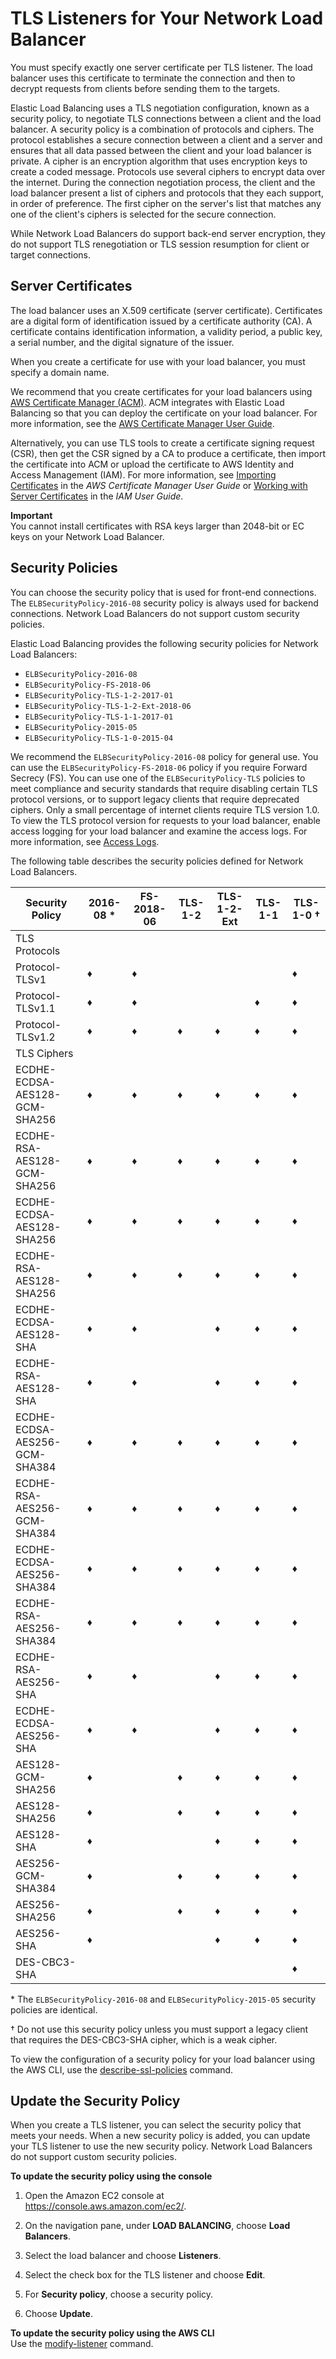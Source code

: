 # TLS Listeners for Your Network Load Balancer<a name="create-tls-listener"></a>

You must specify exactly one server certificate per TLS listener\. The load balancer uses this certificate to terminate the connection and then to decrypt requests from clients before sending them to the targets\.

Elastic Load Balancing uses a TLS negotiation configuration, known as a security policy, to negotiate TLS connections between a client and the load balancer\. A security policy is a combination of protocols and ciphers\. The protocol establishes a secure connection between a client and a server and ensures that all data passed between the client and your load balancer is private\. A cipher is an encryption algorithm that uses encryption keys to create a coded message\. Protocols use several ciphers to encrypt data over the internet\. During the connection negotiation process, the client and the load balancer present a list of ciphers and protocols that they each support, in order of preference\. The first cipher on the server's list that matches any one of the client's ciphers is selected for the secure connection\.

While Network Load Balancers do support back-end server encryption, they do not support TLS renegotiation or TLS session resumption for client or target connections\.

## Server Certificates<a name="tls-listener-certificates"></a>

The load balancer uses an X\.509 certificate \(server certificate\)\. Certificates are a digital form of identification issued by a certificate authority \(CA\)\. A certificate contains identification information, a validity period, a public key, a serial number, and the digital signature of the issuer\.

When you create a certificate for use with your load balancer, you must specify a domain name\.

We recommend that you create certificates for your load balancers using [AWS Certificate Manager \(ACM\)](https://aws.amazon.com/certificate-manager/)\. ACM integrates with Elastic Load Balancing so that you can deploy the certificate on your load balancer\. For more information, see the [AWS Certificate Manager User Guide](https://docs.aws.amazon.com/acm/latest/userguide/)\.

Alternatively, you can use TLS tools to create a certificate signing request \(CSR\), then get the CSR signed by a CA to produce a certificate, then import the certificate into ACM or upload the certificate to AWS Identity and Access Management \(IAM\)\. For more information, see [Importing Certificates](https://docs.aws.amazon.com/acm/latest/userguide/import-certificate.html) in the *AWS Certificate Manager User Guide* or [Working with Server Certificates](https://docs.aws.amazon.com/IAM/latest/UserGuide/id_credentials_server-certs.html) in the *IAM User Guide*\.

**Important**  
You cannot install certificates with RSA keys larger than 2048\-bit or EC keys on your Network Load Balancer\.

## Security Policies<a name="describe-ssl-policies"></a>

You can choose the security policy that is used for front\-end connections\. The `ELBSecurityPolicy-2016-08` security policy is always used for backend connections\. Network Load Balancers do not support custom security policies\.

Elastic Load Balancing provides the following security policies for Network Load Balancers:
+ `ELBSecurityPolicy-2016-08`
+ `ELBSecurityPolicy-FS-2018-06`
+ `ELBSecurityPolicy-TLS-1-2-2017-01`
+ `ELBSecurityPolicy-TLS-1-2-Ext-2018-06`
+ `ELBSecurityPolicy-TLS-1-1-2017-01`
+ `ELBSecurityPolicy-2015-05`
+ `ELBSecurityPolicy-TLS-1-0-2015-04`

We recommend the `ELBSecurityPolicy-2016-08` policy for general use\. You can use the `ELBSecurityPolicy-FS-2018-06` policy if you require Forward Secrecy \(FS\)\. You can use one of the `ELBSecurityPolicy-TLS` policies to meet compliance and security standards that require disabling certain TLS protocol versions, or to support legacy clients that require deprecated ciphers\. Only a small percentage of internet clients require TLS version 1\.0\. To view the TLS protocol version for requests to your load balancer, enable access logging for your load balancer and examine the access logs\. For more information, see [Access Logs](load-balancer-access-logs.md)\.

The following table describes the security policies defined for Network Load Balancers\.


| Security Policy | 2016\-08 \* | FS\-2018\-06 | TLS\-1\-2 | TLS\-1\-2\-Ext | TLS\-1\-1 | TLS\-1\-0 † | 
| --- | --- | --- | --- | --- | --- | --- | 
| TLS Protocols | 
| Protocol\-TLSv1 | ♦ | ♦ |  |  |  | ♦ | 
| Protocol\-TLSv1\.1 | ♦ | ♦ |  |  | ♦ | ♦ | 
| Protocol\-TLSv1\.2 | ♦ | ♦ | ♦ | ♦ | ♦ | ♦ | 
| TLS Ciphers | 
| ECDHE\-ECDSA\-AES128\-GCM\-SHA256 | ♦ | ♦ | ♦ | ♦ | ♦ | ♦ | 
| ECDHE\-RSA\-AES128\-GCM\-SHA256 | ♦ | ♦ | ♦ | ♦ | ♦ | ♦ | 
| ECDHE\-ECDSA\-AES128\-SHA256 | ♦ | ♦ | ♦ | ♦ | ♦ | ♦ | 
| ECDHE\-RSA\-AES128\-SHA256 | ♦ | ♦ | ♦ | ♦ | ♦ | ♦ | 
| ECDHE\-ECDSA\-AES128\-SHA | ♦ | ♦ |  | ♦ | ♦ | ♦ | 
| ECDHE\-RSA\-AES128\-SHA | ♦ | ♦ |  | ♦ | ♦ | ♦ | 
| ECDHE\-ECDSA\-AES256\-GCM\-SHA384 | ♦ | ♦ | ♦ | ♦ | ♦ | ♦ | 
| ECDHE\-RSA\-AES256\-GCM\-SHA384 | ♦ | ♦ | ♦ | ♦ | ♦ | ♦ | 
| ECDHE\-ECDSA\-AES256\-SHA384 | ♦ | ♦ | ♦ | ♦ | ♦ | ♦ | 
| ECDHE\-RSA\-AES256\-SHA384 | ♦ | ♦ | ♦ | ♦ | ♦ | ♦ | 
| ECDHE\-RSA\-AES256\-SHA | ♦ | ♦ |  | ♦ | ♦ | ♦ | 
| ECDHE\-ECDSA\-AES256\-SHA | ♦ | ♦ |  | ♦ | ♦ | ♦ | 
| AES128\-GCM\-SHA256 | ♦ |  | ♦ | ♦ | ♦ | ♦ | 
| AES128\-SHA256 | ♦ |  | ♦ | ♦ | ♦ | ♦ | 
| AES128\-SHA | ♦ |  |  | ♦ | ♦ | ♦ | 
| AES256\-GCM\-SHA384 | ♦ |  | ♦ | ♦ | ♦ | ♦ | 
| AES256\-SHA256 | ♦ |  | ♦ | ♦ | ♦ | ♦ | 
| AES256\-SHA | ♦ |  |  | ♦ | ♦ | ♦ | 
| DES\-CBC3\-SHA |  |  |  |  |  | ♦ | 

\* The `ELBSecurityPolicy-2016-08` and `ELBSecurityPolicy-2015-05` security policies are identical\.

† Do not use this security policy unless you must support a legacy client that requires the DES\-CBC3\-SHA cipher, which is a weak cipher\.

To view the configuration of a security policy for your load balancer using the AWS CLI, use the [describe\-ssl\-policies](https://docs.aws.amazon.com/cli/latest/reference/elbv2/describe-ssl-policies.html) command\.

## Update the Security Policy<a name="update-security-policy"></a>

When you create a TLS listener, you can select the security policy that meets your needs\. When a new security policy is added, you can update your TLS listener to use the new security policy\. Network Load Balancers do not support custom security policies\.

**To update the security policy using the console**

1. Open the Amazon EC2 console at [https://console\.aws\.amazon\.com/ec2/](https://console.aws.amazon.com/ec2/)\.

1. On the navigation pane, under **LOAD BALANCING**, choose **Load Balancers**\.

1. Select the load balancer and choose **Listeners**\.

1. Select the check box for the TLS listener and choose **Edit**\.

1. For **Security policy**, choose a security policy\.

1. Choose **Update**\.

**To update the security policy using the AWS CLI**  
Use the [modify\-listener](https://docs.aws.amazon.com/cli/latest/reference/elbv2/modify-listener.html) command\.
